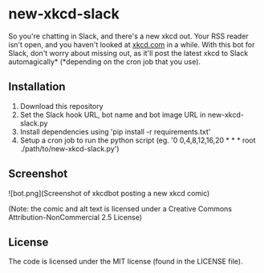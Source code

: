 # new-xkcd-slack

So you're chatting in Slack, and there's a new xkcd out. Your RSS reader isn't open, and you haven't looked at [xkcd.com](http://xkcd.com) in a while. With this bot for Slack, don't worry about missing out, as it'll post the latest xkcd to Slack automagically* (*depending on the cron job that you use).

## Installation

1. Download this repository
2. Set the Slack hook URL, bot name and bot image URL in new-xkcd-slack.py
3. Install dependencies using 'pip install -r requirements.txt'
4. Setup a cron job to run the python script (eg. '0 0,4,8,12,16,20 * * * root ./path/to/new-xkcd-slack.py')

## Screenshot

![bot.png](Screenshot of xkcdbot posting a new xkcd comic)

(Note: the comic and alt text is licensed under a Creative Commons Attribution-NonCommercial 2.5 License)

## License

The code is licensed under the MIT license (found in the LICENSE file).
